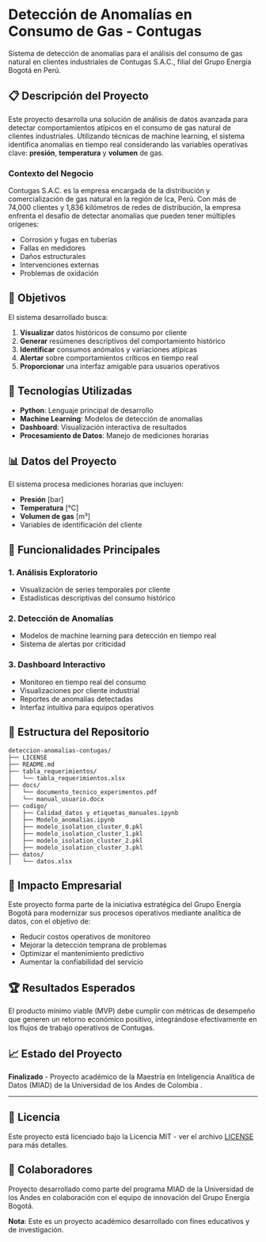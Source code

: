 # Detección de Anomalías en Consumo de Gas - Contugas

Sistema de detección de anomalías para el análisis del consumo de gas natural en clientes industriales de Contugas S.A.C., filial del Grupo Energía Bogotá en Perú.

## 📋 Descripción del Proyecto

Este proyecto desarrolla una solución de análisis de datos avanzada para detectar comportamientos atípicos en el consumo de gas natural de clientes industriales. Utilizando técnicas de machine learning, el sistema identifica anomalías en tiempo real considerando las variables operativas clave: **presión**, **temperatura** y **volumen** de gas.

### Contexto del Negocio

Contugas S.A.C. es la empresa encargada de la distribución y comercialización de gas natural en la región de Ica, Perú. Con más de 74,000 clientes y 1,836 kilómetros de redes de distribución, la empresa enfrenta el desafío de detectar anomalías que pueden tener múltiples orígenes:

- Corrosión y fugas en tuberías
- Fallas en medidores
- Daños estructurales
- Intervenciones externas
- Problemas de oxidación

## 🎯 Objetivos

El sistema desarrollado busca:

1. **Visualizar** datos históricos de consumo por cliente
2. **Generar** resúmenes descriptivos del comportamiento histórico
3. **Identificar** consumos anómalos y variaciones atípicas
4. **Alertar** sobre comportamientos críticos en tiempo real
5. **Proporcionar** una interfaz amigable para usuarios operativos

## 🔧 Tecnologías Utilizadas

- **Python**: Lenguaje principal de desarrollo
- **Machine Learning**: Modelos de detección de anomalías
- **Dashboard**: Visualización interactiva de resultados
- **Procesamiento de Datos**: Manejo de mediciones horarias

## 📊 Datos del Proyecto

El sistema procesa mediciones horarias que incluyen:
- **Presión** [bar]
- **Temperatura** [°C] 
- **Volumen de gas** [m³]
- Variables de identificación del cliente

## 🚀 Funcionalidades Principales

### 1. Análisis Exploratorio
- Visualización de series temporales por cliente
- Estadísticas descriptivas del consumo histórico

### 2. Detección de Anomalías
- Modelos de machine learning para detección en tiempo real
- Sistema de alertas por criticidad

### 3. Dashboard Interactivo
- Monitoreo en tiempo real del consumo
- Visualizaciones por cliente industrial
- Reportes de anomalías detectadas
- Interfaz intuitiva para equipos operativos

## 📁 Estructura del Repositorio

```
deteccion-anomalias-contugas/
├── LICENSE
├── README.md
├── tabla_requerimientos/
│   └── tabla_requerimientos.xlsx
├── docs/
│   └── documento_tecnico_experimentos.pdf
│   └── manual_usuario.docx
├── codigo/
│   ├── Calidad_datos y etiquetas_manuales.ipynb
│   ├── Modelo_anomalias.ipynb
│   ├── modelo_isolation_cluster_0.pkl
│   ├── modelo_isolation_cluster_1.pkl
│   ├── modelo_isolation_cluster_2.pkl
│   ├── modelo_isolation_cluster_3.pkl
├── datos/   
│   └── datos.xlsx
```

## 💼 Impacto Empresarial

Este proyecto forma parte de la iniciativa estratégica del Grupo Energía Bogotá para modernizar sus procesos operativos mediante analítica de datos, con el objetivo de:

- Reducir costos operativos de monitoreo
- Mejorar la detección temprana de problemas
- Optimizar el mantenimiento predictivo
- Aumentar la confiabilidad del servicio

## 🏆 Resultados Esperados

El producto mínimo viable (MVP) debe cumplir con métricas de desempeño que generen un retorno económico positivo, integrándose efectivamente en los flujos de trabajo operativos de Contugas.

## 📈 Estado del Proyecto

**Finalizado** - Proyecto académico de la Maestría en Inteligencia Analítica de Datos (MIAD) de la Universidad de los Andes de Colombia .

---

## 📄 Licencia

Este proyecto está licenciado bajo la Licencia MIT - ver el archivo [LICENSE](LICENSE) para más detalles.

## 🤝 Colaboradores

Proyecto desarrollado como parte del programa MIAD de la Universidad de los Andes en colaboración con el equipo de innovación del Grupo Energía Bogotá.

**Nota**: Este es un proyecto académico desarrollado con fines educativos y de investigación.
